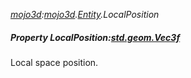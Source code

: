 _[mojo3d](../../modules/mojo3d/mojo3d-module.md):[mojo3d](../../modules/mojo3d/mojo3d-module.md).[Entity](../../modules/mojo3d/mojo3d-entity.md).LocalPosition_
##### Property LocalPosition:[std.geom.Vec3f](../../modules/std/std-geom-vec3f.md)
Local space position.
